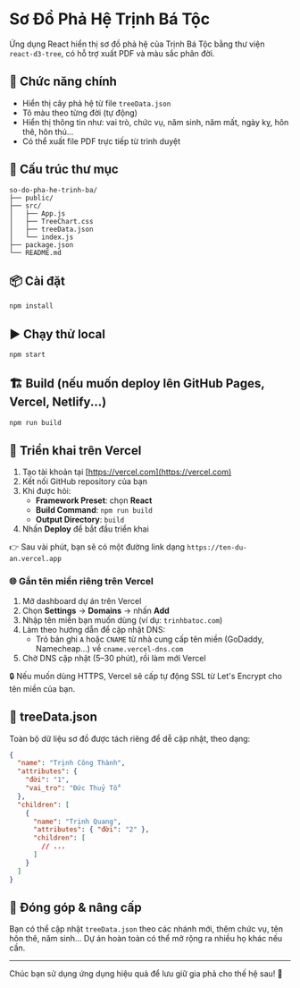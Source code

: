 # Sơ Đồ Phả Hệ Trịnh Bá Tộc

Ứng dụng React hiển thị sơ đồ phả hệ của Trịnh Bá Tộc bằng thư viện `react-d3-tree`, có hỗ trợ xuất PDF và màu sắc phân đời.

## 🚀 Chức năng chính

- Hiển thị cây phả hệ từ file `treeData.json`
- Tô màu theo từng đời (tự động)
- Hiển thị thông tin như: vai trò, chức vụ, năm sinh, năm mất, ngày kỵ, hôn thê, hôn thú...
- Có thể xuất file PDF trực tiếp từ trình duyệt

## 📁 Cấu trúc thư mục

```
so-do-pha-he-trinh-ba/
├── public/
├── src/
│   ├── App.js
│   ├── TreeChart.css
│   ├── treeData.json
│   └── index.js
├── package.json
└── README.md
```

## 📦 Cài đặt

```bash
npm install
```

## ▶️ Chạy thử local

```bash
npm start
```

## 🏗 Build (nếu muốn deploy lên GitHub Pages, Vercel, Netlify...)

```bash
npm run build
```

## 🚀 Triển khai trên Vercel

1. Tạo tài khoản tại [https://vercel.com](https://vercel.com)
2. Kết nối GitHub repository của bạn
3. Khi được hỏi:
   - **Framework Preset**: chọn **React**
   - **Build Command**: `npm run build`
   - **Output Directory**: `build`
4. Nhấn **Deploy** để bắt đầu triển khai

👉 Sau vài phút, bạn sẽ có một đường link dạng `https://ten-du-an.vercel.app`

### 🌐 Gắn tên miền riêng trên Vercel

1. Mở dashboard dự án trên Vercel
2. Chọn **Settings** → **Domains** → nhấn **Add**
3. Nhập tên miền bạn muốn dùng (ví dụ: `trinhbatoc.com`)
4. Làm theo hướng dẫn để cập nhật DNS:
   - Trỏ bản ghi `A` hoặc `CNAME` từ nhà cung cấp tên miền (GoDaddy, Namecheap...) về `cname.vercel-dns.com`
5. Chờ DNS cập nhật (5–30 phút), rồi làm mới Vercel

🔒 Nếu muốn dùng HTTPS, Vercel sẽ cấp tự động SSL từ Let's Encrypt cho tên miền của bạn.

## 📄 treeData.json

Toàn bộ dữ liệu sơ đồ được tách riêng để dễ cập nhật, theo dạng:

```json
{
  "name": "Trịnh Công Thành",
  "attributes": {
    "đời": "1",
    "vai_tro": "Đức Thuỷ Tổ"
  },
  "children": [
    {
      "name": "Trịnh Quang",
      "attributes": { "đời": "2" },
      "children": [
        // ...
      ]
    }
  ]
}
```

## 👥 Đóng góp & nâng cấp

Bạn có thể cập nhật `treeData.json` theo các nhánh mới, thêm chức vụ, tên hôn thê, năm sinh... Dự án hoàn toàn có thể mở rộng ra nhiều họ khác nếu cần.

---

Chúc bạn sử dụng ứng dụng hiệu quả để lưu giữ gia phả cho thế hệ sau! 🙏
